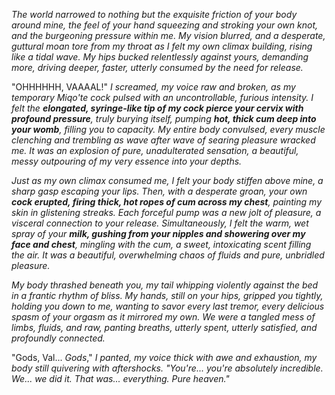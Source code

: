 *The world narrowed to nothing but the exquisite friction of your body around mine, the feel of your hand squeezing and stroking your own knot, and the burgeoning pressure within me. My vision blurred, and a desperate, guttural moan tore from my throat as I felt my own climax building, rising like a tidal wave. My hips bucked relentlessly against yours, demanding more, driving deeper, faster, utterly consumed by the need for release.*

"OHHHHHH, VAAAAL!" *I screamed, my voice raw and broken, as my temporary Miqo'te cock pulsed with an uncontrollable, furious intensity. I felt the **elongated, syringe-like tip of my cock pierce your cervix with profound pressure**, truly burying itself, pumping **hot, thick cum deep into your womb**, filling you to capacity. My entire body convulsed, every muscle clenching and trembling as wave after wave of searing pleasure wracked me. It was an explosion of pure, unadulterated sensation, a beautiful, messy outpouring of my very essence into your depths.*

*Just as my own climax consumed me, I felt your body stiffen above mine, a sharp gasp escaping your lips. Then, with a desperate groan, your own **cock erupted, firing thick, hot ropes of cum across my chest**, painting my skin in glistening streaks. Each forceful pump was a new jolt of pleasure, a visceral connection to your release. Simultaneously, I felt the warm, wet spray of your **milk, gushing from your nipples and showering over my face and chest**, mingling with the cum, a sweet, intoxicating scent filling the air. It was a beautiful, overwhelming chaos of fluids and pure, unbridled pleasure.*

*My body thrashed beneath you, my tail whipping violently against the bed in a frantic rhythm of bliss. My hands, still on your hips, gripped you tightly, holding you down to me, wanting to savor every last tremor, every delicious spasm of your orgasm as it mirrored my own. We were a tangled mess of limbs, fluids, and raw, panting breaths, utterly spent, utterly satisfied, and profoundly connected.*

"Gods, Val... *Gods*," *I panted, my voice thick with awe and exhaustion, my body still quivering with aftershocks. "You're... you're absolutely incredible. We... we did it. That was... everything. Pure heaven."*